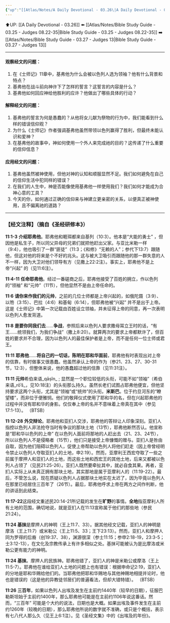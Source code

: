 ```yaml
---
{"up":"[[Atlas/Notes/A Daily Devotional - 03.26\|A Daily Devotional - 03.26]]","dg-publish":true,"permalink":"/atlas/notes/bible-study-guide-03-26-judges-11/","dgPassFrontmatter":true}
---
```


⬆️UP: [[A Daily Devotional - 03.26]]
⬅️ [[Atlas/Notes/Bible Study Guide - 03.25 - Judges 08.22-35\|Bible Study Guide - 03.25 - Judges 08.22-35]]
➡️ [[Atlas/Notes/Bible Study Guide - 03.27 - Judges 13\|Bible Study Guide - 03.27 - Judges 13]] 

---

#### 观察经文的问题：

1. 在《士师记》11章中，基弗他为什么会被以色列人选为领袖？他有什么背景和特点？
2. 基弗他在战斗前向神许下了怎样的誓言？这誓言的内容是什么？
3. 基弗他如何回应神给他胜利的应许？他做出了哪些具体的行动？

#### 解释经文的问题：

1. 基弗他的誓言为何是愚蠢的？从他将女儿献为祭物的行为中，我们能看到什么样的错误信仰观？
2. 为什么《士师记》作者强调基弗他虽然带领以色列赢得了胜利，但最终未能认识和爱神？
3. 在基弗他的故事中，神如何使用一个外人来完成祂的目的？这传递了什么重要的信仰信息？

#### 应用经文的问题：

1. 基弗他虽然被神使用，但他对神的认知和顺服显然不足。我们如何避免在自己的信仰生活中犯同样的错误？
2. 在我们的人生中，神是否能像使用基弗他一样使用我们？我们如何才能成为合神心意的工具？
3. 今天的你，如何通过正确的信仰来与神建立更亲密的关系，以便真正被神使用，且不偏离祂的道路？


---
### 【经文注释】（摘自《圣经研修本》）

**11:1-3** **介绍耶弗他**。耶弗他和睚珥都来自基列（10:3）。他本是“大能的勇士” ，但因他是私生子，所以同父异母的兄弟们就把他赶出父家。与亚比米勒一样（9:4），他也吸引了一群“匪徒”（11:3；《和修》“无赖的人”；参代下13:7）跟随他，但这对他的将来是个不好的兆头。这与被大卫吸引而跟随他的那一群失意的人不一样，因为大卫对他们领导有方（见撒上22:2注）。事实上，耶弗他不是上帝“兴起” 的（见11:6注）。

**11:4-11** **任命耶弗他**。经过一番磋商之后，耶弗他接受了百姓的拥立，作以色列的“领袖” 和“元帅”（11节），但他显然不是由上帝任命的。

**11:6** **请你来作我们的元帅**，之前的几位士师都是上帝兴起的，如俄陀聂（3:9）、以笏（3:15）、巴拉（4:6）和基甸（6:14），但耶弗他被“兴起” 并不是出于上帝。这是《士师记》中第一次记载由百姓设立领袖，并未征得上帝的同意，再一次表明以色列人愈发背道。

**11:8** **是要你同我们去**……**争战**，参照后来以色列人要求撒母耳立王时的话，“有王……统领我们，为我们争战”（撒上8:20）。就算两次的要求上帝都默许了，但百姓的要求并不合理，因为以色列人的最佳保护者是上帝，而不是任何一位士师或君王。

**11:11** **耶弗他**……**将自己的一切话，陈明在耶和华面前**，耶弗他有时表现出对上帝的信靠，有时做事又很愚蠢。他虽然承认上帝的作为（参21、23、27、30-31节，12:3），但整体来说，他的愚蠢超过他的信靠（见11:31注）。

**11:11 元帅**希伯来语_qāṣîn_ ; 显然是一个职位较低的头衔，可能不如“领袖”（希伯来语_rōʾš_，见10:18注）的头衔那么持久。虽然长老们试图占耶弗他便宜，但他坚持要求这两个头衔，尤其是“领袖”或“统帅”的头衔。**米斯巴**。位于约旦河东的“瞭望楼”，而非位于便雅悯。他们的敬拜仪式使用了耶和华的名，但在兴起耶弗他的过程中并没有耶和华的身影。仅仅奉上帝的名并不意味着上帝真在其中（参见17:1-13）。 （BTSB）

**11:12-28** **外交辩论**。耶弗他和亚扪人交涉，耶弗他的答辩让人印象深刻。亚扪人指控以色列人非法抢夺当时有争议的那块土地（13节），耶弗他断然否认。他宣称是“耶和华以色列的上帝” 在以色列人面前将那地的人赶出去（21、23、24节），所以以色列人不是侵略者（15节），他们只是接受上帝慷慨的赠与。亚扪人是咎由自取，因为他们阻碍以色列人，促使上帝帮助以色列人将他们赶走（因上帝曾经明令禁止以色列人夺取亚扪人的土地，申2:19）。然而，亚摩利王西宏夺取了一些之前属于摩押人和亚扪人的土地，而这些土地和西宏王的其他土地，后来又都被以色列人占领了（见民21:25-26）。亚扪人既然要牵扯其中，就必自食其果。再者，亚扪人实际上从未真正拥有那块土地，其实那地是属于亚摩利人的（11:19-22）。最后，不管怎么说，现在质疑以色列人占据那块土地实在太迟了，因为毕竟以色列人在那里已经居住三百年了（26节）。最后，耶弗他呼求上帝在两方之间作判断，他的讲话到此结束。

**11:17-22**这段经文重述民20:14-21所记载的发生在**旷野**的事情。**全地**指亚摩利人所有土地的范围，确切地说，就是亚扪人在11:13宣称属于他们的那些地（参民21:24）。

**11:24 基抹**是摩押人的神明（王上11:7、33）。据其他经文记载，亚扪人的神明是摩洛（王上11:7）或米勒公（王上11:5、33；王下23:13）。然而，亚扪人和摩押人同为罗得的后裔（创19:37、38），渊源很深（参士11:15；参申2:18-19，23:3-5；士3:12-13），在文化及宗教传承上有许多相似之处。基抹可能被认为是比摩洛或米勒公更有能力的神明。

**11:24 基抹**。摩押人的民族神。耶弗他错了，亚扪人的神是米勒公或摩洛（王上11:5-7）。耶弗他在谁给亚扪人土地的问题上也有错误：根据申命记2:19，亚扪人的分地是耶和华赐给他们的。当耶弗他把耶和华赐地与其他神赐地相提并论时，他也是错误的（这是他的异教徒邻居们的普遍看法，但却大错特错）。 （BTSB）

**11:26** **三百年**，如果以色列人出埃及发生在主前约1440年（较早的日期），征服巴勒斯坦始于主前约1400年，那么耶弗他可能是在主前约1106年说这番话。然而，“三百年” 可能是个大约的说法，日期也是大概。如果出埃及事件发生在主前约1260年（较晚的日期），那么耶弗他所说的数字就不准确，或只是个概括，表示有七八代人那么久（见王上6:1注）。见《圣经文集》中的《出埃及的年份》。